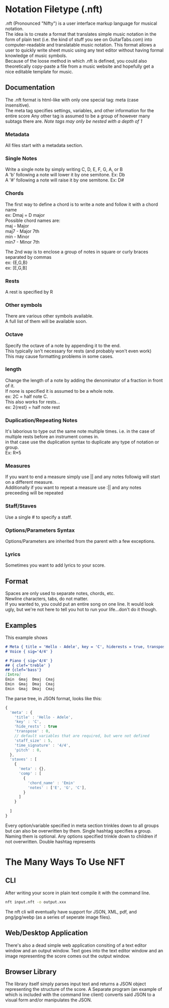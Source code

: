 # Notation Filetype (.nft)
.nft (Pronounced "Nifty") is a user interface markup language for musical notation.  
The idea is to create a format that translates simple music notation in the form of plain text (i.e. the kind of stuff you see on GuitarTabs.com) into computer-readable and translatable music notation.
This format allows a user to quickly write sheet music using any text editor without having formal knowledge of music symbols.  
Because of the loose method in which .nft is defined, you could also theoretically copy-paste a file from a music website and hopefully get a nice editable template for music.

## Documentation
The .nft format is html-like with only one special tag: meta (case insensitive).  
The meta tag specifies settings, variables, and other information for the entire score
Any other tag is assumed to be a group of however many subtags there are. *Note tags may only be nested with a depth of 1*  

### Metadata
All files start with a metadata section.  

### Single Notes
Write a single note by simply writing C, D, E, F, G, A, or B  
A 'b' following a note will lower it by one semitone. Ex: Db  
A '#' following a note will raise it by one semitone. Ex: D#  

### Chords  
The first way to define a chord is to write a note and follow it with a chord name  
ex: Dmaj = D major  
Possible chord names are:  
maj - Major  
maj7 - Major 7th  
min - Minor  
min7 - Minor 7th  

The 2nd way is to enclose a group of notes in square or curly braces separated by commas  
ex: {E,G,B}  
ex: [E,G,B]  

### Rests
A rest is specified by R

### Other symbols
There are various other symbols available.  
A full list of them will be available soon.

### Octave
Specify the octave of a note by appending it to the end.  
This typically isn't necessary for rests (and probably won't even work)  
This may cause formatting problems in some cases.

### length
Change the length of a note by adding the denominator of a fraction in front of it.  
If none is specified it is assumed to be a whole note.  
ex: 2C = half note C.  
This also works for rests...  
ex: 2{rest} = half note rest

### Duplication/Repeating Notes
It's laborious to type out the same note multiple times. i.e. in the case of multiple rests before an instrument comes in.  
in that case use the duplication syntax to duplicate any type of notation or group.  
Ex: R\*5

### Measures
If you want to end a measure simply use || and any notes followig will start on a different measure.  
Additionally if you want to repeat a measure use :|| and any notes preceeding will be repeated

### Staff/Staves
Use a single \# to specify a staff.

### Options/Parameters Syntax
Options/Parameters are inherited from the parent with a few exceptions.

### Lyrics
Sometimes you want to add lyrics to your score.

## Format
Spaces are only used to separate notes, chords, etc.  
Newline characters, tabs, do not matter.  
If you wanted to, you could put an entire song on one line. It would look ugly, but we're not here to tell you hot to run your life...don't do it though.

## Examples
This example shows 
```markdown
# Meta { title = 'Hello - Adele', key = 'C', hiderests = true, transpose = 0 }
# Voice { sig='4/4' }

# Piano { sig='4/4' }
## { clef='treble' }
## {clef='bass'}
[Intro]
Emin  Gmaj  Dmaj  Cmaj
Emin  Gmaj  Dmaj  Cmaj
Emin  Gmaj  Dmaj  Cmaj
```
The parse tree, in JSON format, looks like this:
```js
{
  'meta' : {
    'title' : 'Hello - Adele',
    'key' : 'C',
    'hide_rests' : true
    'transpose' : 0,
    // default variables that are required, but were not defined
    'staff_size' : 5,
    'time_signature' : '4/4',
    'pitch' : 0,
  },
  'staves' : [
    {
      'meta' : {},
      'comp' : [
        {
          'chord_name' : 'Emin'
          'notes' : ['E', 'G', 'C'],
        }
      ]
    }
  
  ]
}
```
Every option/variable specified in meta section trinkles down to all groups but can also be overwritten by them.
Single hashtag specifies a group. Naming them is optional. Any options specified trinkle down to children if not overwritten.
Double hashtag represents

# The Many Ways To Use NFT
## CLI
After writing your score in plain text compile it with the command line.
```bash
nft input.nft -o output.xxx
```
The nft cli will eventually have support for JSON, XML, pdf, and png/jpg/webp (as a series of seperate image files).

## Web/Desktop Application
There's also a dead simple web application consiting of a text editor window and an output window.
Text goes into the text editor window and an image representing the score comes out the output window.

## Browser Library
The library itself simply parses input text and returns a JSON object representing the structure of the score. A Separate program (an example of which is included with the command line client) converts said JSON to a visual form and/or manipulates the JSON.
